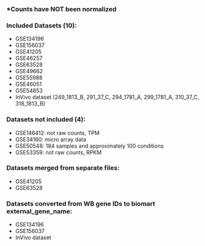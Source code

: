 ### *Counts have NOT been normalized

### Included Datasets (10):
- GSE134196
- GSE156037
- GSE41205
- GSE46257
- GSE63528
- GSE49662
- GSE55988
- GSE46051
- GSE54853
- InVivo dataset (249_1813_B, 291_37_C, 294_1781_A, 299_1781_A, 310_37_C,	318_1813_B)

### Datasets not included (4):
- GSE146412: not raw counts, TPM
- GSE34160: micro array data
- GSE50548: 184 samples and approximately 100 conditions
- GSE53359: not raw counts, RPKM

### Datasets merged from separate files:
- GSE41205
- GSE63528

### Datasets converted from WB gene IDs to biomart external_gene_name:
- GSE134196
- GSE156037
- InVivo dataset

